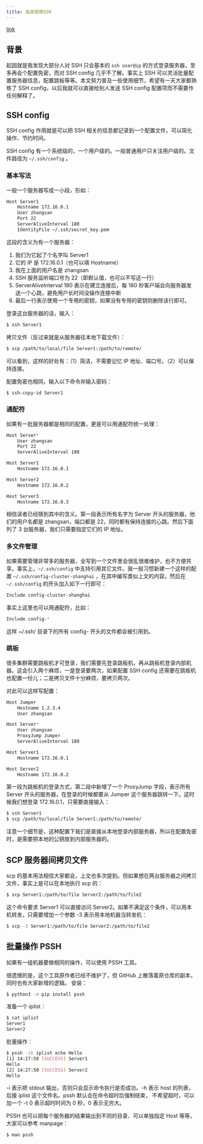 ```yaml
---
title: 高效使用SSH
---
```


[link](https://zhuanlan.zhihu.com/p/716963359)

## 背景

起因就是我发现大部分人对 SSH 只会基本的 `ssh user@ip` 的方式登录服务器，至多再会个配置免密，而对 SSH config 几乎不了解。事实上 SSH 可以灵活批量配置服务器信息，配置跳板等等。本文努力普及一些使用细节，希望有一天大家都熟练了 SSH config，以后我就可以直接给别人发送 SSH config 配置项而不需要作任何解释了。

## SSH config

SSH config 作用就是可以把 SSH 相关的信息都记录到一个配置文件，可以简化操作、节约时间。

SSH config 有一个系统级的，一个用户级的。一般普通用户只关注用户级的。文件路径为 `~/.ssh/config` 。

### 基本写法

一般一个服务器写成一小段，形如：
```bash
Host Server1
    Hostname 172.16.0.1
    User zhangsan
    Port 22
    ServerAliveInterval 180
    IdentityFile ~/.ssh/secret_key.pem
```
这段的含义为有一个服务器：

1. 我们为它起了个名字叫 Server1
2. 它的 IP 是 172.16.0.1（也可以填 Hostname）
3. 我在上面的用户名是 zhangsan
4. SSH 服务监听端口号为 22（即默认值，也可以不写这一行）
5. ServerAliveInterval 180 表示在建立连接后，每 180 秒客户端会向服务器发送一个心跳，避免用户长时间没操作连接中断
6. 最后一行表示使用一个专用的密钥，如果没有专用的密钥则删除该行即可。

登录这台服务器的话，输入：
```bash
$ ssh Server1
```
拷贝文件（反过来就是从服务器往本地下载文件）：
```bash
$ scp /path/to/local/file Server1:/path/to/remote/
```
可以看到，这样的好处有：（1）简洁，不需要记忆 IP 地址、端口号。（2）可以保持连接。

配置免密也相同，输入以下命令并输入密码：
```bash
$ ssh-copy-id Server1
```
### 通配符
如果有一批服务器都是相同的配置，更是可以用通配符统一处理：
```bash
Host Server*
    User zhangsan
    Port 22
    ServerAliveInterval 180

Host Server1
    Hostname 172.16.0.1

Host Server2
    Hostname 172.16.0.2

Host Server3
    Hostname 172.16.0.3
```
相信读者已经猜到其中的含义。第一段表示所有名字为 Server 开头的服务器，他们的用户名都是 zhangsan，端口都是 22，同时都有保持连接的心跳。然后下面列了 3 台服务器，我们只需要指定它们的 IP 地址。

### 多文件管理
如果需要管理非常多的服务器，全写到一个文件里会很乱很难维护，也不方便共享。事实上，`~/.ssh/config` 中支持引用其它文件。我一般习惯新建一个这样的配置 `~/.ssh/config-cluster-shanghai` ，在其中编写类似上文的内容。然后在 `~/.ssh/config` 的开头加入如下一行即可：
```bash
Include config-cluster-shanghai
```
事实上这里也可以用通配符，比如：
```bash
Include config-*
```
这样 ~/.ssh/ 目录下的所有 config- 开头的文件都会被引用到。

### 跳板

很多集群需要跳板机才可登录，我们需要先登录跳板机，再从跳板机登录内部机器。这会引入两个麻烦，一是登录要两次，如果配置 SSH config 还需要在跳板机也配置一份儿；二是拷贝文件十分麻烦，要拷贝两次。

对此可以这样写配置：
```bash
Host Jumper
    Hostname 1.2.3.4
    User zhangsan

Host Server*
    User zhangsan
    ProxyJump Jumper
    ServerAliveInterval 180

Host Server1
    Hostname 172.16.0.1

Host Server2
    Hostname 172.16.0.2
```
第一段为跳板机的登录方式，第二段中新增了一个 ProxyJump 字段，表示所有 Server 开头的服务器，在登录的时候都要从 Jumper 这个服务器跳转一下。这时候我们想登录 172.16.0.1，只需要直接输入：
```bash
$ ssh Server1
$ scp /path/to/local/file Server1:/path/to/remote/
```
注意一个细节是，这种配置下我们是直接从本地登录内部服务器，所以在配置免密时，是需要把本地的公钥放到内部服务器的。

## SCP 服务器间拷贝文件
scp 的基本用法相信大家都会，上文也多次提到。但如果想在两台服务器之间拷贝文件，事实上是可以在本地执行 scp 的：
```bash
$ scp Server1:/path/to/file Server2:/path/to/file2
```
这个命令要求 Server1 可以直接访问 Server2。如果不满足这个条件，可以用本机转发，只需要增加一个参数 -3 表示用本地机器当转发机：
```bash
$ scp -3 Server1:/path/to/file Server2:/path/to/file2
```

## 批量操作 PSSH
如果有一组机器要做相同的操作，可以使用 PSSH 工具。

很遗憾的是，这个工具原作者已经不维护了，但 GitHub 上散落着原仓库的副本，同时也有大家新增的逻辑。
安装：
```bash
$ python3 -m pip install pssh
```
准备一个 iplist：
```bash
$ cat iplist
Server1
Server2
```
批量操作：
```bash
$ pssh -ih iplist echo Hello
[1] 14:27:50 [SUCCESS] Server1
Hello
[2] 14:27:50 [SUCCESS] Server2
Hello
```
-i 表示把 stdout 输出，否则只会显示命令执行是否成功。-h 表示 host 的列表，后接 iplist 这个文件名。pssh 默认会在命令超时后强制结束， 不希望超时，可以加一个 -t 0 表示超时时间为 0 秒，0 表示无穷大。

PSSH 也可以把每个服务器的结果输出到不同的目录、可以单独指定 Host 等等，大家可以参考 manpage：
```bash
$ man pssh
```
